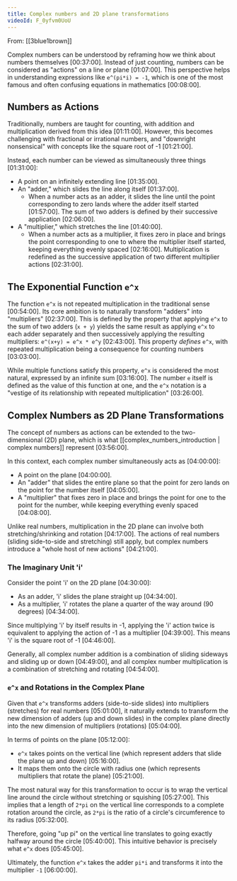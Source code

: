 ```yaml
---
title: Complex numbers and 2D plane transformations
videoId: F_0yfvm0UoU
---
```


From: [[3blue1brown]] <br/> 

Complex numbers can be understood by reframing how we think about numbers themselves <a class="yt-timestamp" data-t="00:37:00">[00:37:00]</a>. Instead of just counting, numbers can be considered as "actions" on a line or plane <a class="yt-timestamp" data-t="01:07:00">[01:07:00]</a>. This perspective helps in understanding expressions like `e^(pi*i) = -1`, which is one of the most famous and often confusing equations in mathematics <a class="yt-timestamp" data-t="00:08:00">[00:08:00]</a>.

## Numbers as Actions

Traditionally, numbers are taught for counting, with addition and multiplication derived from this idea <a class="yt-timestamp" data-t="01:11:00">[01:11:00]</a>. However, this becomes challenging with fractional or irrational numbers, and "downright nonsensical" with concepts like the square root of -1 <a class="yt-timestamp" data-t="01:21:00">[01:21:00]</a>.

Instead, each number can be viewed as simultaneously three things <a class="yt-timestamp" data-t="01:31:00">[01:31:00]</a>:
*   A point on an infinitely extending line <a class="yt-timestamp" data-t="01:35:00">[01:35:00]</a>.
*   An "adder," which slides the line along itself <a class="yt-timestamp" data-t="01:37:00">[01:37:00]</a>.
    *   When a number acts as an adder, it slides the line until the point corresponding to zero lands where the adder itself started <a class="yt-timestamp" data-t="01:57:00">[01:57:00]</a>. The sum of two adders is defined by their successive application <a class="yt-timestamp" data-t="02:06:00">[02:06:00]</a>.
*   A "multiplier," which stretches the line <a class="yt-timestamp" data-t="01:40:00">[01:40:00]</a>.
    *   When a number acts as a multiplier, it fixes zero in place and brings the point corresponding to one to where the multiplier itself started, keeping everything evenly spaced <a class="yt-timestamp" data-t="02:16:00">[02:16:00]</a>. Multiplication is redefined as the successive application of two different multiplier actions <a class="yt-timestamp" data-t="02:31:00">[02:31:00]</a>.

## The Exponential Function `e^x`

The function `e^x` is not repeated multiplication in the traditional sense <a class="yt-timestamp" data-t="00:54:00">[00:54:00]</a>. Its core ambition is to naturally transform "adders" into "multipliers" <a class="yt-timestamp" data-t="02:37:00">[02:37:00]</a>. This is defined by the property that applying `e^x` to the sum of two adders (`x + y`) yields the same result as applying `e^x` to each adder separately and then successively applying the resulting multipliers: `e^(x+y) = e^x * e^y` <a class="yt-timestamp" data-t="02:43:00">[02:43:00]</a>. This property *defines* `e^x`, with repeated multiplication being a consequence for counting numbers <a class="yt-timestamp" data-t="03:03:00">[03:03:00]</a>.

While multiple functions satisfy this property, `e^x` is considered the most natural, expressed by an infinite sum <a class="yt-timestamp" data-t="03:16:00">[03:16:00]</a>. The number `e` itself is defined as the value of this function at one, and the `e^x` notation is a "vestige of its relationship with repeated multiplication" <a class="yt-timestamp" data-t="03:26:00">[03:26:00]</a>.

## Complex Numbers as 2D Plane Transformations

The concept of numbers as actions can be extended to the two-dimensional (2D) plane, which is what [[complex_numbers_introduction | complex numbers]] represent <a class="yt-timestamp" data-t="03:56:00">[03:56:00]</a>.

In this context, each complex number simultaneously acts as <a class="yt-timestamp" data-t="04:00:00">[04:00:00]</a>:
*   A point on the plane <a class="yt-timestamp" data-t="04:00:00">[04:00:00]</a>.
*   An "adder" that slides the entire plane so that the point for zero lands on the point for the number itself <a class="yt-timestamp" data-t="04:05:00">[04:05:00]</a>.
*   A "multiplier" that fixes zero in place and brings the point for one to the point for the number, while keeping everything evenly spaced <a class="yt-timestamp" data-t="04:08:00">[04:08:00]</a>.

Unlike real numbers, multiplication in the 2D plane can involve both stretching/shrinking and rotation <a class="yt-timestamp" data-t="04:17:00">[04:17:00]</a>. The actions of real numbers (sliding side-to-side and stretching) still apply, but complex numbers introduce a "whole host of new actions" <a class="yt-timestamp" data-t="04:21:00">[04:21:00]</a>.

### The Imaginary Unit 'i'

Consider the point 'i' on the 2D plane <a class="yt-timestamp" data-t="04:30:00">[04:30:00]</a>:
*   As an adder, 'i' slides the plane straight up <a class="yt-timestamp" data-t="04:34:00">[04:34:00]</a>.
*   As a multiplier, 'i' rotates the plane a quarter of the way around (90 degrees) <a class="yt-timestamp" data-t="04:34:00">[04:34:00]</a>.

Since multiplying 'i' by itself results in -1, applying the 'i' action twice is equivalent to applying the action of -1 as a multiplier <a class="yt-timestamp" data-t="04:39:00">[04:39:00]</a>. This means 'i' is the square root of -1 <a class="yt-timestamp" data-t="04:46:00">[04:46:00]</a>.

Generally, all complex number addition is a combination of sliding sideways and sliding up or down <a class="yt-timestamp" data-t="04:49:00">[04:49:00]</a>, and all complex number multiplication is a combination of stretching and rotating <a class="yt-timestamp" data-t="04:54:00">[04:54:00]</a>.

### `e^x` and Rotations in the Complex Plane

Given that `e^x` transforms adders (side-to-side slides) into multipliers (stretches) for real numbers <a class="yt-timestamp" data-t="05:01:00">[05:01:00]</a>, it naturally extends to transform the new dimension of adders (up and down slides) in the complex plane directly into the new dimension of multipliers (rotations) <a class="yt-timestamp" data-t="05:04:00">[05:04:00]</a>.

In terms of points on the plane <a class="yt-timestamp" data-t="05:12:00">[05:12:00]</a>:
*   `e^x` takes points on the vertical line (which represent adders that slide the plane up and down) <a class="yt-timestamp" data-t="05:16:00">[05:16:00]</a>.
*   It maps them onto the circle with radius one (which represents multipliers that rotate the plane) <a class="yt-timestamp" data-t="05:21:00">[05:21:00]</a>.

The most natural way for this transformation to occur is to wrap the vertical line around the circle without stretching or squishing <a class="yt-timestamp" data-t="05:27:00">[05:27:00]</a>. This implies that a length of `2*pi` on the vertical line corresponds to a complete rotation around the circle, as `2*pi` is the ratio of a circle's circumference to its radius <a class="yt-timestamp" data-t="05:32:00">[05:32:00]</a>.

Therefore, going "up pi" on the vertical line translates to going exactly halfway around the circle <a class="yt-timestamp" data-t="05:40:00">[05:40:00]</a>. This intuitive behavior is precisely what `e^x` does <a class="yt-timestamp" data-t="05:45:00">[05:45:00]</a>.

Ultimately, the function `e^x` takes the adder `pi*i` and transforms it into the multiplier `-1` <a class="yt-timestamp" data-t="06:00:00">[06:00:00]</a>.